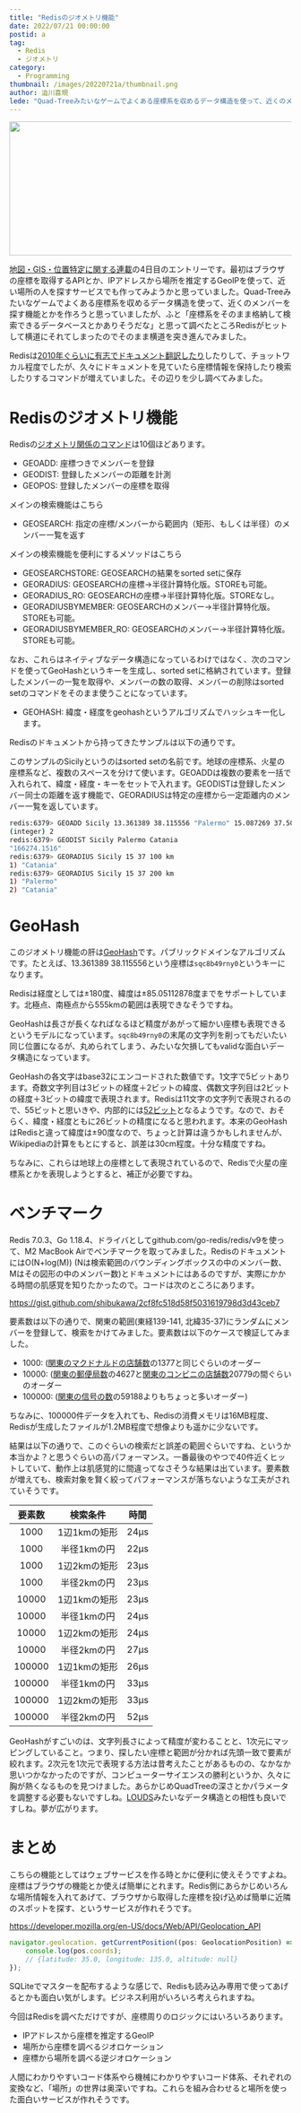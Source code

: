 ```yaml
---
title: "Redisのジオメトリ機能"
date: 2022/07/21 00:00:00
postid: a
tag:
  - Redis
  - ジオメトリ
category:
  - Programming
thumbnail: /images/20220721a/thumbnail.png
author: 澁川喜規
lede: "Quad-Treeみたいなゲームでよくある座標系を収めるデータ構造を使って、近くのメンバーを探す機能とかを作ろうと思っていましたが、ふと「座標系をそのまま格納して検索できるデータベースとかありそうだな」と思って調べたところRedisがヒットして横道にそれてしまったのでそのまま横道を突き進んでみました。Redisは[2010年ぐらいに有志でドキュメント翻訳したり]したりして、チョットワカル程度でしたが、久々にドキュメントを見ていたら座標情報を保持したり検索したりするコマンドが増えていました。その辺りを少し調べてみました。"
---
```


<img src="/images/20220721a/Logo-redis.png" alt="" width="700" height="239">

[地図・GIS・位置特定に関する連載](/articles/20220719a/)の4日目のエントリーです。最初はブラウザの座標を取得するAPIとか、IPアドレスから場所を推定するGeoIPを使って、近い場所の人を探すサービスでも作ってみようかと思っていました。Quad-Treeみたいなゲームでよくある座標系を収めるデータ構造を使って、近くのメンバーを探す機能とかを作ろうと思っていましたが、ふと「座標系をそのまま格納して検索できるデータベースとかありそうだな」と思って調べたところRedisがヒットして横道にそれてしまったのでそのまま横道を突き進んでみました。

Redisは[2010年ぐらいに有志でドキュメント翻訳したり](http://redis.shibu.jp/)したりして、チョットワカル程度でしたが、久々にドキュメントを見ていたら座標情報を保持したり検索したりするコマンドが増えていました。その辺りを少し調べてみました。

# Redisのジオメトリ機能

Redisの[ジオメトリ関係のコマンド](https://redis.io/commands/?group=geo)は10個ほどあります。

* GEOADD: 座標つきでメンバーを登録
* GEODIST: 登録したメンバーの距離を計測
* GEOPOS: 登録したメンバーの座標を取得

メインの検索機能はこちら

* GEOSEARCH: 指定の座標/メンバーから範囲内（矩形、もしくは半径）のメンバー一覧を返す

メインの検索機能を便利にするメソッドはこちら

* GEOSEARCHSTORE: GEOSEARCHの結果をsorted setに保存
* GEORADIUS: GEOSEARCHの座標→半径計算特化版。STOREも可能。
* GEORADIUS_RO: GEOSEARCHの座標→半径計算特化版。STOREなし。
* GEORADIUSBYMEMBER: GEOSEARCHのメンバー→半径計算特化版。STOREも可能。
* GEORADIUSBYMEMBER_RO: GEOSEARCHのメンバー→半径計算特化版。STOREも可能。

なお、これらはネイティブなデータ構造になっているわけではなく、次のコマンドを使ってGeoHashというキーを生成し、sorted setに格納されています。登録したメンバーの一覧を取得や、メンバーの数の取得、メンバーの削除はsorted setのコマンドをそのまま使うことになっています。

* GEOHASH: 緯度・経度をgeohashというアルゴリズムでハッシュキー化します。

Redisのドキュメントから持ってきたサンプルは以下の通りです。

このサンプルのSicilyというのはsorted setの名前です。地球の座標系、火星の座標系など、複数のスペースを分けて使います。GEOADDは複数の要素を一括で入れられて、緯度・経度・キーをセットで入れます。GEODISTは登録したメンバー同士の距離を返す機能で、GEORADIUSは特定の座標から一定距離内のメンバー一覧を返しています。

```sh
redis:6379> GEOADD Sicily 13.361389 38.115556 "Palermo" 15.087269 37.502669 "Catania"
(integer) 2
redis:6379> GEODIST Sicily Palermo Catania
"166274.1516"
redis:6379> GEORADIUS Sicily 15 37 100 km
1) "Catania"
redis:6379> GEORADIUS Sicily 15 37 200 km
1) "Palermo"
2) "Catania"
```

# GeoHash

このジオメトリ機能の肝は[GeoHash](https://en.wikipedia.org/wiki/Geohash)です。パブリックドメインなアルゴリズムです。たとえば、13.361389 38.115556という座標は``sqc8b49rny0``というキーになります。

Redisは経度としては±180度、緯度は±85.05112878度までをサポートしています。北極点、南極点から555kmの範囲は表現できなそうですね。

GeoHashは長さが長くなればなるほど精度があがって細かい座標も表現できるというモデルになっています。``sqc8b49rny0``の末尾の文字列を削ってもだいたい同じ位置になるが、丸められてしまう、みたいな欠損してもvalidな面白いデータ構造になっています。

GeoHashの各文字はbase32にエンコードされた数値です。1文字で5ビットあります。奇数文字列目は3ビットの経度＋2ビットの緯度、偶数文字列目は2ビットの経度＋3ビットの緯度で表現されます。Redisは11文字の文字列で表現されるので、55ビットと思いきや、内部的には[52ビット](https://redis.io/commands/geohash/)となるようです。なので、おそらく、緯度・経度ともに26ビットの精度になると思われます。本来のGeoHashはRedisと違って緯度は±90度なので、ちょっと計算は違うかもしれませんが、Wikipediaの計算をもとにすると、誤差は30cm程度。十分な精度ですね。

ちなみに、これらは地球上の座標として表現されているので、Redisで火星の座標系とかを表現しようとすると、補正が必要ですね。

# ベンチマーク

Redis 7.0.3、Go 1.18.4、ドライバとしてgithub.com/go-redis/redis/v9を使って、M2 MacBook Airでベンチマークを取ってみました。RedisのドキュメントにはO(N+log(M)) (Nは検索範囲のバウンディングボックスの中のメンバー数、Mはその図形の中のメンバー数)とドキュメントにはあるのですが、実際にかかる時間の肌感覚を知りたかったので。コードは次のところにあります。

https://gist.github.com/shibukawa/2cf8fc518d58f5031619798d3d43ceb7

要素数は以下の通りで、関東の範囲(東経139-141, 北緯35-37)にランダムにメンバーを登録して、検索をかけてみました。要素数は以下のケースで検証してみました。

* 1000: ([関東のマクドナルドの店舗数](https://mitok.info/?p=107992)の1377と同じぐらいのオーダー
* 10000: ([関東の郵便局数](https://www.post.japanpost.jp/newsrelease/storeinformation/pdf/02_87.pdf)の4627と[関東のコンビニの店舗数](https://uub.jp/pdr/m/c.html)20779の間ぐらいのオーダー
* 100000: ([関東の信号の数](https://www.npa.go.jp/bureau/traffic/seibi2/annzen-shisetu/hyoushiki-shingouki/pdf/R02kazu.pdf)の59188よりもちょっと多いオーダー)

ちなみに、100000件データを入れても、Redisの消費メモリは16MB程度、Redisが生成したファイルが1.2MB程度で想像よりも遥かに少ないです。

結果は以下の通りで、このぐらいの検索だと誤差の範囲ぐらいですね、というか本当かよ？と思うぐらいの高パフォーマンス。一番最後のやつで40件近くヒットしていて、動作上は肌感覚的に間違ってなさそうな結果は出ています。要素数が増えても、検索対象を賢く絞ってパフォーマンスが落ちないような工夫がされていそうです。

| 要素数 | 検索条件 | 時間 |
|:-:|:-:|:-:|
| 1000  | 1辺1kmの矩形  | 24μs  |
| 1000  | 半径1kmの円  | 22μs  |
| 1000  | 1辺2kmの矩形  | 23μs  |
| 1000  | 半径2kmの円  | 23μs  |
| 10000  | 1辺1kmの矩形  | 23μs  |
| 10000  | 半径1kmの円  | 24μs  |
| 10000  | 1辺2kmの矩形  | 24μs  |
| 10000  | 半径2kmの円  | 27μs  |
| 100000  | 1辺1kmの矩形  | 26μs  |
| 100000  | 半径1kmの円  | 33μs  |
| 100000  | 1辺2kmの矩形  | 33μs  |
| 100000  | 半径2kmの円  | 52μs  |

GeoHashがすごいのは、文字列長さによって精度が変わることと、1次元にマッピングしていること。つまり、探したい座標と範囲が分かれば先頭一致で要素が絞れます。2次元を1次元で表現する方法は昔考えたことがあるものの、なかなか思いつかなかったのですが、コンピューターサイエンスの勝利というか、久々に胸が熱くなるものを見つけました。あらかじめQuadTreeの深さとかパラメータを調整する必要もないですしね。[LOUDS](https://future-architect.github.io/articles/20210701a/)みたいなデータ構造との相性も良いですしね。夢が広がります。

# まとめ

こちらの機能としてはウェブサービスを作る時とかに便利に使えそうですよね。座標はブラウザの機能とか使えば簡単にとれます。Redis側にあらかじめいろんな場所情報を入れてあげて、ブラウザから取得した座標を投げ込めば簡単に近隣のスポットを探す、というサービスが作れそうです。

https://developer.mozilla.org/en-US/docs/Web/API/Geolocation_API

```js
navigator.geolocation. getCurrentPosition((pos: GeolocationPosition) => {
    console.log(pos.coords);
    // {latitude: 35.0, longitude: 135.0, altitude: null}
});
```

SQLiteでマスターを配布するような感じで、Redisも読み込み専用で使ってあげるとかも面白い気がします。ビジネス利用がいろいろ考えられますね。

今回はRedisを調べただけですが、座標周りのロジックにはいろいろあります。

* IPアドレスから座標を推定するGeoIP
* 場所から座標を調べるジオロケーション
* 座標から場所を調べる逆ジオロケーション

人間にわかりやすいコード体系やら機械にわかりやすいコード体系、それぞれの変換など、「場所」の世界は奥深いですね。これらを組み合わせると場所を使った面白いサービスが作れそうです。

